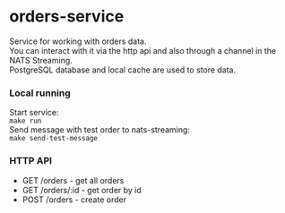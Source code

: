 # orders-service

Service for working with orders data.  
You can interact with it via the http api and also through a channel in the NATS Streaming.  
PostgreSQL database and local cache are used to store data.

### Local running
Start service:  
`make run`  
Send message with test order to nats-streaming:  
`make send-test-message`  

### HTTP API

* GET /orders - get all orders
* GET /orders/:id - get order by id
* POST /orders - create order
